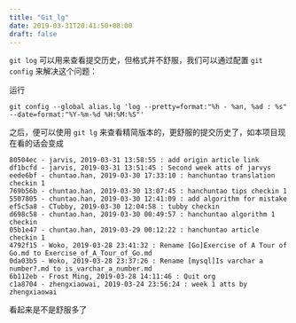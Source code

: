 ```yaml
---
title: "Git_lg"
date: 2019-03-31T20:41:50+08:00
draft: false
---
```


`git log` 可以用来查看提交历史，但格式并不舒服，我们可以通过配置 `git config` 来解决这个问题：

运行

`git config --global alias.lg 'log --pretty=format:"%h - %an, %ad : %s" --date=format:"%Y-%m-%d %H:%M:%S"'`

之后，便可以使用 `git lg` 来查看精简版本的，更舒服的提交历史了，如本项目现在看的话会变成

```
80504ec - jarvis, 2019-03-31 13:58:55 : add origin article link
df1bcfd - jarvis, 2019-03-31 13:51:45 : Second week atts of jarvys
eede6bf - chuntao.han, 2019-03-30 17:33:10 : hanchuntao translation checkin 1
769b56b - chuntao.han, 2019-03-30 13:07:45 : hanchuntao tips checkin 1
5507805 - chuntao.han, 2019-03-30 12:41:09 : add algorithm for mistake
ef5c5a8 - CTubby, 2019-03-30 12:04:58 : tubby checkin
d698c58 - chuntao.han, 2019-03-30 00:49:57 : hanchuntao algorithm 1 checkin
05b1e47 - chuntao.han, 2019-03-29 00:12:22 : hanchuntao article checkin 1
4792f15 - Woko, 2019-03-28 23:41:32 : Rename [Go]Exercise of A Tour of Go.md to Exercise_of_A_Tour_of_Go.md
0da03b5 - Woko, 2019-03-28 23:37:26 : Rename [mysql]Is varchar a number?.md to is_varchar_a_number.md
6b112eb - Frost Ming, 2019-03-28 14:11:46 : Quit org
c1a8704 - zhengxiaowai, 2019-03-24 23:56:24 : week 1 atts by zhengxiaowai
```

看起来是不是舒服多了
